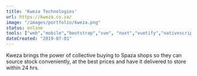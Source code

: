 ```yaml
---
title: 'Kweza Technologies'
url: https://kweza.co.za/
image: "/images/portfolio/kweza.png"
status: online
tools: ["web","mobile","bootstrap","vue", "nuxt","vuetify","nativescript","php","laravel"]
dateCreated: "2019-07-01"
---
```


Kweza brings the power of collective buying to Spaza shops so they can source stock conveniently, at the best prices and have it delivered to store within 24 hrs.

